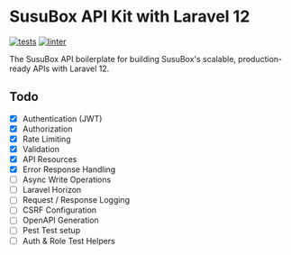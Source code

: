 # SusuBox API Kit with Laravel 12

[![tests](https://github.com/JustSteveKing/api-kit/actions/workflows/tests.yml/badge.svg)](https://github.com/JustSteveKing/api-kit/actions/workflows/tests.yml)
[![linter](https://github.com/JustSteveKing/api-kit/actions/workflows/lint.yml/badge.svg)](https://github.com/JustSteveKing/api-kit/actions/workflows/lint.yml)

The SusuBox API boilerplate for building SusuBox's scalable, production-ready APIs with Laravel 12.

## Todo

- [x] Authentication (JWT)
- [x] Authorization
- [x] Rate Limiting
- [x] Validation
- [x] API Resources
- [x] Error Response Handling
- [ ] Async Write Operations
- [ ] Laravel Horizon
- [ ] Request / Response Logging
- [ ] CSRF Configuration
- [ ] OpenAPI Generation
- [ ] Pest Test setup
- [ ] Auth & Role Test Helpers
